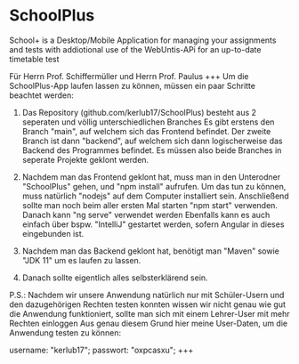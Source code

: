 # SchoolPlus
School+ is a Desktop/Mobile Application for managing your assignments and tests with addiotional use of the WebUntis-APi for an up-to-date timetable test

Für Herrn Prof. Schiffermüller und Herrn Prof. Paulus
+++
Um die SchoolPlus-App laufen lassen zu können, müssen ein paar Schritte beachtet werden:

1. Das Repository (github.com/kerlub17/SchoolPlus) besteht aus 2 seperaten und völlig unterschiedlichen Branches
	Es gibt erstens den Branch "main", auf welchem sich das Frontend befindet.
	Der zweite Branch ist dann "backend", auf welchem sich dann logischerweise das Backend des Programmes befindet. 
Es müssen also beide Branches in seperate Projekte geklont werden. 

2. Nachdem man das Frontend geklont hat, muss man in den Unterodner "SchoolPlus" gehen, und "npm install" aufrufen.
   Um das tun zu können, muss natürlich "nodejs" auf dem Computer installiert sein.
   Anschließend sollte man noch beim aller ersten Mal starten "npm start" verwenden. Danach kann "ng serve" verwendet werden
   Ebenfalls kann es auch einfach über bspw. "IntelliJ" gestartet werden, sofern Angular in dieses eingebunden ist.

3. Nachdem man das Backend geklont hat, benötigt man "Maven" sowie "JDK 11" um es laufen zu lassen.

4. Danach sollte eigentlich alles selbsterklärend sein.

P.S.: Nachdem wir unsere Anwendung natürlich nur mit Schüler-Usern und den dazugehörigen Rechten testen konnten
      wissen wir nicht genau wie gut die Anwendung funktioniert, sollte man sich mit einem Lehrer-User mit mehr Rechten einloggen
      Aus genau diesem Grund hier meine User-Daten, um die Anwendung testen zu können: 

username: "kerlub17";
passwort: "oxpcasxu";
+++
